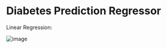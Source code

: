 # Diabetes Prediction Regressor
Linear Regression:

![image](https://user-images.githubusercontent.com/81034448/116792617-6b539200-aadf-11eb-99b3-f095bc6de3ce.png)
